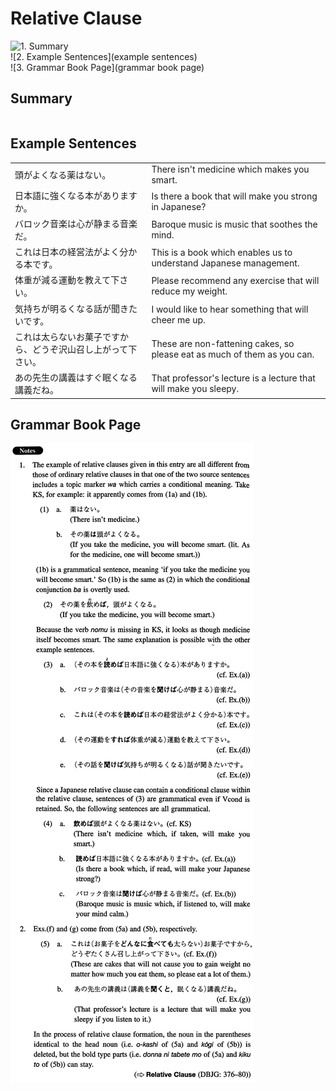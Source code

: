 # Relative Clause

![1. Summary](summary)<br>
![2. Example Sentences](example sentences)<br>
![3. Grammar Book Page](grammar book page)<br>


## Summary

<table></table>

## Example Sentences

<table><tr>   <td>頭がよくなる薬はない。</td>   <td>There isn't medicine which makes you smart.</td></tr><tr>   <td>日本語に強くなる本がありますか。</td>   <td>Is there a book that will make you strong in Japanese?</td></tr><tr>   <td>バロック音楽は心が静まる音楽だ。</td>   <td>Baroque music is music that soothes the mind.</td></tr><tr>   <td>これは日本の経営法がよく分かる本です。</td>   <td>This is a book which enables us to understand Japanese management.</td></tr><tr>   <td>体重が減る運動を教えて下さい。</td>   <td>Please recommend any exercise that will reduce my weight.</td></tr><tr>   <td>気持ちが明るくなる話が聞きたいです。</td>   <td>I would like to hear something that will cheer me up.</td></tr><tr>   <td>これは太らないお菓子ですから、どうぞ沢山召し上がって下さい。</td>   <td>These are non-fattening cakes, so please eat as much of them as you can.</td></tr><tr>   <td>あの先生の講義はすぐ眠くなる講義だね。</td>   <td>That professor's lecture is a lecture that will make you sleepy.</td></tr></table>

## Grammar Book Page

![](../img/IntermediateRelativeClause.png)

